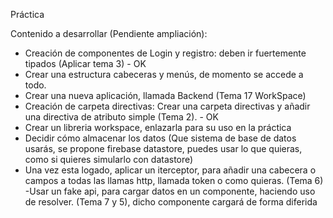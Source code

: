 Práctica

Contenido a desarrollar (Pendiente ampliación):

- Creación de componentes de Login y registro: deben ir fuertemente tipados (Aplicar tema 3) - OK
- Crear una estructura cabeceras y menús, de momento se accede a todo.
- Crear una nueva aplicación, llamada Backend (Tema 17 WorkSpace)
- Creación de carpeta directivas: Crear una carpeta directivas y añadir una directiva de atributo simple (Tema 2). - OK
- Crear un libreria workspace, enlazarla para su uso en la práctica 
- Decidir cómo almacenar los datos (Que sistema de base de datos usarás, se propone firebase datastore, puedes usar lo que quieras, como si quieres simularlo con datastore)
- Una vez esta logado, aplicar un iterceptor, para añadir una cabecera o campos a todas las llamas http, llamada token o como quieras. (Tema 6)
-Usar un fake api, para cargar datos en un componente, haciendo uso de resolver. (Tema 7 y 5), dicho componente cargará de forma diferida
